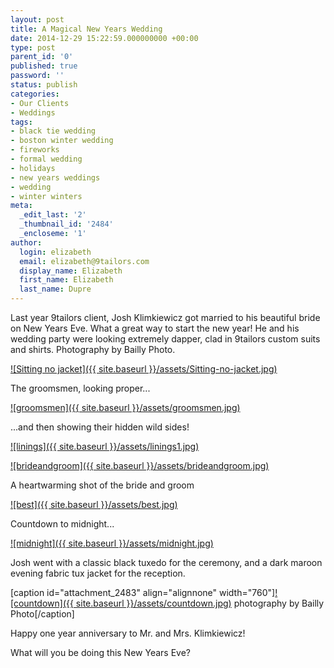 ```yaml
---
layout: post
title: A Magical New Years Wedding
date: 2014-12-29 15:22:59.000000000 +00:00
type: post
parent_id: '0'
published: true
password: ''
status: publish
categories:
- Our Clients
- Weddings
tags:
- black tie wedding
- boston winter wedding
- fireworks
- formal wedding
- holidays
- new years weddings
- wedding
- winter winters
meta:
  _edit_last: '2'
  _thumbnail_id: '2484'
  _encloseme: '1'
author:
  login: elizabeth
  email: elizabeth@9tailors.com
  display_name: Elizabeth
  first_name: Elizabeth
  last_name: Dupre
---
```

Last year 9tailors client, Josh Klimkiewicz got married to his beautiful bride on New Years Eve. What a great way to start the new year! He and his wedding party were looking extremely dapper, clad in 9tailors custom suits and shirts. Photography by Bailly Photo.

[![Sitting no jacket]({{ site.baseurl }}/assets/Sitting-no-jacket.jpg)](http://blog.9tailors.com/uploads/Sitting-no-jacket.jpg)

The groomsmen, looking proper...

[![groomsmen]({{ site.baseurl }}/assets/groomsmen.jpg)](http://blog.9tailors.com/uploads/groomsmen.jpg)

...and then showing their hidden wild sides!

[![linings]({{ site.baseurl }}/assets/linings1.jpg)](http://blog.9tailors.com/uploads/linings1.jpg)

[![brideandgroom]({{ site.baseurl }}/assets/brideandgroom.jpg)](http://blog.9tailors.com/uploads/bandgoutside.jpg)

A heartwarming shot of the bride and groom

[![best]({{ site.baseurl }}/assets/best.jpg)](http://blog.9tailors.com/uploads/best.jpg)

Countdown to midnight...

[![midnight]({{ site.baseurl }}/assets/midnight.jpg)](http://blog.9tailors.com/uploads/midnight.jpg)

Josh went with a classic black tuxedo for the ceremony, and a dark maroon evening fabric tux jacket for the reception.

\[caption id="attachment_2483" align="alignnone" width="760"\][![countdown]({{ site.baseurl }}/assets/countdown.jpg)](http://blog.9tailors.com/uploads/countdown.jpg) photography by Bailly Photo\[/caption\]

Happy one year anniversary to Mr. and Mrs. Klimkiewicz!

What will you be doing this New Years Eve?